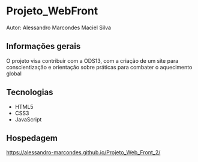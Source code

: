 # Projeto_WebFront
Autor: Alessandro Marcondes Maciel Silva

## Informações gerais
O projeto visa contribuir com a ODS13, com a criação de um site para conscientização e orientação sobre práticas para combater o aquecimento global

## Tecnologias
* HTML5
* CSS3
* JavaScript

## Hospedagem
https://alessandro-marcondes.github.io/Projeto_Web_Front_2/

